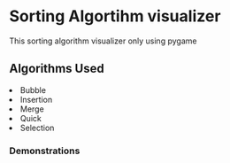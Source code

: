 <h1>Sorting Algortihm visualizer</h1>
This sorting algorithm visualizer only using pygame

<h2>Algorithms Used</h2>
<li>Bubble</li>
<li>Insertion</li>
<li>Merge</li>
<li>Quick</li>
<li>Selection</li>

<h3>Demonstrations</h3>
